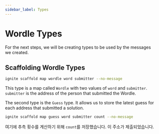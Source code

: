 ```yaml
---
sidebar_label: Types
---
```


# Wordle Types

For the next steps, we will be creating types to be used by the messages we created.

## Scaffolding Wordle Types

```sh
ignite scaffold map wordle word submitter --no-message
```

This type is a map called `Wordle` with two values of `word` and `submitter`. `submitter` is the address of the person that submitted the Wordle.

The second type is the `Guess` type. It allows us to store the latest guess for each address that submitted a solution.

```sh
ignite scaffold map guess word submitter count --no-message
```

여기에 추측 횟수를 계산하기 위해 `count`를 저장했습니다. 이 주소가 제출되었습니다.

